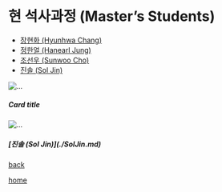 # **현 석사과정 (Master’s Students)**  
- [장현화 (Hyunhwa Chang)](./HyunhwaChang.md)
- [정한얼 (Hanearl Jung)](./HanearlJung.md)
- [조선우 (Sunwoo Cho)](./SunwooCho.md)
- [진솔 (Sol Jin)](./SolJin.md)

<body>
  <div class="container"> 
    <div class="row"> 
      <div class="col-3"> 
        <div class="card" style="width: 18rem;">
          <img src="https://github.com/idslab-snu/idslab-snu.github.io/blob/master/pic/members/HyunhwaChang.jpeg" class="card-img-top" alt="...">
            <div class="card-body">
             <h5 class="card-title">Card title</h5> 
          </div> 
        </div> 
      </div> 
      <div class="col-3">
        <div class="card" style="width: 18rem;">
          <img src="https://github.com/idslab-snu/idslab-snu.github.io/blob/master/pic/members/SolJin.jpeg" class="card-img-top" alt="...">
            <div class="card-body">
               <h5 class="card-title">[진솔 (Sol Jin)](./SolJin.md)</h5> 
          </div> 
       </div> 
    </div> 
  </div>

</body>


[back](../)

[home](../../index.md)
